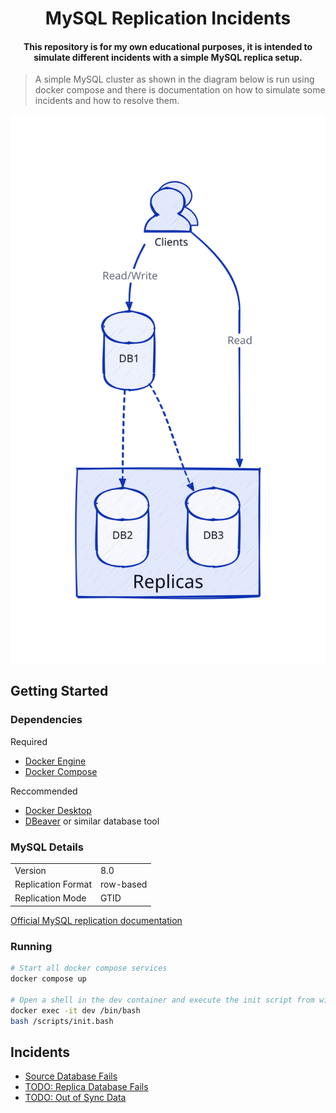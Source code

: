 <h1 align="center">MySQL Replication Incidents<br></h1>

<h4 align="center">This repository is for my own educational purposes, it is intended to simulate different incidents with a simple MySQL replica setup.</h4>

> A simple MySQL cluster as shown in the diagram below is run using docker compose and there is documentation on how to simulate some incidents and how to resolve them.

![mysql cluster](docs/diagrams/mysql_cluster.svg)

## Getting Started

### Dependencies

Required
 - [Docker Engine](https://docs.docker.com/engine/)
 - [Docker Compose](https://docs.docker.com/compose/)

Reccommended
 - [Docker Desktop](https://docs.docker.com/desktop/)
 - [DBeaver](https://dbeaver.io/) or similar database tool

### MySQL Details
|                    |           |
|--------------------| ----------|
| Version            | 8.0       |
| Replication Format | row-based |
| Replication Mode   | GTID      |

[Official MySQL replication documentation](https://dev.mysql.com/doc/refman/8.0/en/replication.html)

### Running

```bash
# Start all docker compose services
docker compose up

# Open a shell in the dev container and execute the init script from within the dev container
docker exec -it dev /bin/bash
bash /scripts/init.bash
```

## Incidents

 - [Source Database Fails](docs/incidents/source_db_fails.md)
 - [TODO: Replica Database Fails](docs/incidents/replica_db_fails.md)
 - [TODO: Out of Sync Data](docs/incidents/out_of_sync_data.md)
